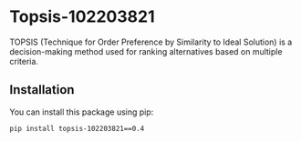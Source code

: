 # Topsis-102203821
TOPSIS (Technique for Order Preference by Similarity to Ideal Solution) is a decision-making method used for ranking alternatives based on multiple criteria.

## Installation

You can install this package using pip:

```bash
pip install topsis-102203821==0.4
